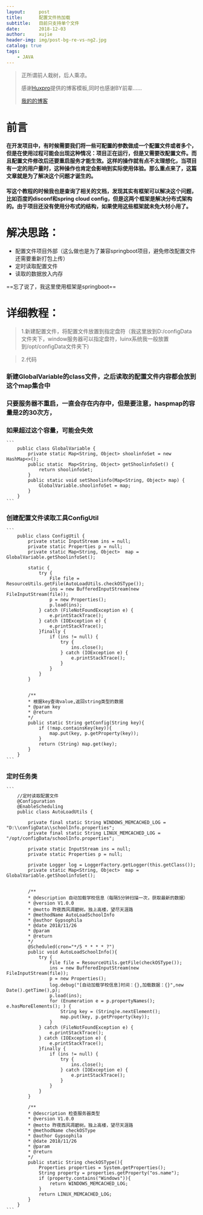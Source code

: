 ```yaml
---
layout:     post
title:      配置文件热加载
subtitle:   目前只支持单个文件
date:       2018-12-03
author:     xujie
header-img: img/post-bg-re-vs-ng2.jpg
catalog: true
tags:
    - JAVA
---
```


> 正所谓前人栽树，后人乘凉。
> 
> 感谢[Huxpro](https://github.com/huxpro)提供的博客模板,同时也感谢BY前辈......
> 
> [我的的博客](http://my.happy-coding.cn)

# 前言
#### 在开发项目中，有时候需要我们将一些可配置的参数做成一个配置文件或者多个，但是在使用过程可能会出现这种情况：项目正在运行，但是又需要改配置文件。而且配置文件修改后还要重启服务才能生效。这样的操作就有点不太理想化，当项目有一定的用户量时，这种操作也肯定会影响到实际使用体验。那么重点来了，这篇文章就是为了解决这个问题才诞生的。

#### 写这个教程的时候我也是查询了相关的文档，发现其实有框架可以解决这个问题，比如百度的disconf和spring cloud config，但是这两个框架是解决分布式架构的。由于项目还没有使用分布式的结构，如果使用这些框架就未免大材小用了。


# 解决思路：
- 配置文件项目外部（这么做也是为了兼容springboot项目，避免修改配置文件还需要重新打包上传）
- 定时读取配置文件
- 读取的数据放入内存

==忘了说了，我这里使用框架是springboot==


# 详细教程：
>1.新建配置文件，将配置文件放置到指定盘符（我这里放到D:/configData文件夹下，window服务器可以指定盘符，luinx系统我一般放置到/opt/configData文件夹下) 

>2.代码
### 新建GlobalVariable的class文件，之后读取的配置文件内容都会放到这个map集合中
### 只要服务器不重启，一直会存在内存中，但是要注意，haspmap的容量是2的30次方，
### 如果超过这个容量，可能会失效
    ```
        public class GlobalVariable {
            private static Map<String, Object> shoolinfoSet = new HashMap<>();
            public static  Map<String, Object> getShoolinfoSet() {
                return shoolinfoSet;
            }
            public static void setShoolinfo(Map<String, Object> map) {
                GlobalVariable.shoolinfoSet = map;
            }
        }
    ```
### 创建配置文件读取工具ConfigUtil
    ```
        public class ConfigUtil {
            private static InputStream ins = null;
            private static Properties p = null;
            private static Map<String, Object>  map = GlobalVariable.getShoolinfoSet();

            static {
                try {
                    File file = ResourceUtils.getFile(AutoLoadUtils.checkOSType());
                    ins = new BufferedInputStream(new FileInputStream(file));
                    p = new Properties();
                    p.load(ins);
                } catch (FileNotFoundException e) {
                    e.printStackTrace();
                } catch (IOException e) {
                    e.printStackTrace();
                }finally {
                    if (ins != null) {
                        try {
                            ins.close();
                        } catch (IOException e) {
                            e.printStackTrace();
                        }
                    }
                }
            }
            
            
            /**
            * 根据key查询value,返回string类型的数据
            * @param key
            * @return
            */
            public static String getConfig(String key){
                if (!map.containsKey(key)){
                    map.put(key, p.getProperty(key));
                }
                return (String) map.get(key);
            }
        }
    ```
### 定时任务类
    ```
        //定时读取配置文件
        @Configuration
        @EnableScheduling
        public class AutoLoadUtils {

            private final static String WINDOWS_MEMCACHED_LOG = "D:\\configData\\schoolInfo.properties";
            private final static String LINUX_MEMCACHED_LOG = "/opt/configData/schoolInfo.properties";

            private static InputStream ins = null;
            private static Properties p = null;

            private Logger log = LoggerFactory.getLogger(this.getClass());
            private static Map<String, Object>  map = GlobalVariable.getShoolinfoSet();


            /**
            * @description 自动加载学校信息（每隔5分钟扫描一次，获取最新的数据）
            * @version V1.0.0
            * @motto 昨夜西风凋碧树。独上高楼，望尽天涯路
            * @methodName AutoLoadSchoolInfo
            * @author Gypsophila
            * @date 2018/11/26
            * @param
            * @return
            */
            @Scheduled(cron="*/5 * * * * ?")
            public void AutoLoadSchoolInfo(){
                try {
                    File file = ResourceUtils.getFile(checkOSType());
                    ins = new BufferedInputStream(new FileInputStream(file));
                    p = new Properties();
                    log.debug("[自动加载学校信息]时间：{},加载数据：{}",new Date().getTime(),p);
                    p.load(ins);
                    for (Enumeration e = p.propertyNames(); e.hasMoreElements(); ) {
                        String key = (String)e.nextElement();
                        map.put(key, p.getProperty(key));
                    }
                } catch (FileNotFoundException e) {
                    e.printStackTrace();
                } catch (IOException e) {
                    e.printStackTrace();
                }finally {
                    if (ins != null) {
                        try {
                            ins.close();
                        } catch (IOException e) {
                            e.printStackTrace();
                        }
                    }
                }
            }
            
            /**
            * @description 检查服务器类型
            * @version V1.0.0
            * @motto 昨夜西风凋碧树。独上高楼，望尽天涯路
            * @methodName checkOSType
            * @author Gypsophila
            * @date 2018/11/26
            * @param
            * @return
            */
            public static String checkOSType(){
                Properties properties = System.getProperties();
                String property = properties.getProperty("os.name");
                if (property.contains("Windows")){
                    return WINDOWS_MEMCACHED_LOG;
                }
                return LINUX_MEMCACHED_LOG;
            }
        }
    ```


